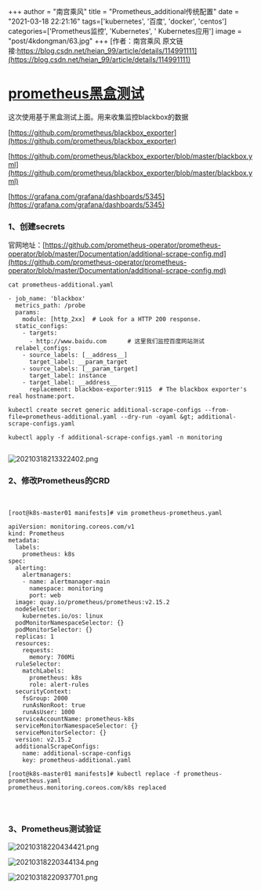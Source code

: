 +++
author = "南宫乘风"
title = "Prometheus_additional传统配置"
date = "2021-03-18 22:21:16"
tags=['kubernetes', '百度', 'docker', 'centos']
categories=['Prometheus监控', 'Kubernetes', ' Kubernetes应用']
image = "post/4kdongman/63.jpg"
+++
[作者：南宫乘风   原文链接:https://blog.csdn.net/heian_99/article/details/114991111](https://blog.csdn.net/heian_99/article/details/114991111)

# [prometheus黑盒测试](https://blog.csdn.net/heian_99/article/details/114984598)

这次使用基于黑盒测试上面。用来收集监控blackbox的数据

[https://github.com/prometheus/blackbox_exporter](https://github.com/prometheus/blackbox_exporter)

[https://github.com/prometheus/blackbox_exporter/blob/master/blackbox.yml](https://github.com/prometheus/blackbox_exporter/blob/master/blackbox.yml)

[https://grafana.com/grafana/dashboards/5345](https://grafana.com/grafana/dashboards/5345)

### 1、创建secrets

官网地址：[https://github.com/prometheus-operator/prometheus-operator/blob/master/Documentation/additional-scrape-config.md](https://github.com/prometheus-operator/prometheus-operator/blob/master/Documentation/additional-scrape-config.md)

```
cat prometheus-additional.yaml

- job_name: 'blackbox'
  metrics_path: /probe
  params:
    module: [http_2xx]  # Look for a HTTP 200 response.
  static_configs:
    - targets:
      - http://www.baidu.com	  # 这里我们监控百度网站测试
  relabel_configs:
    - source_labels: [__address__]
      target_label: __param_target
    - source_labels: [__param_target]
      target_label: instance
    - target_label: __address__
      replacement: blackbox-exporter:9115  # The blackbox exporter's real hostname:port.

```

```
kubectl create secret generic additional-scrape-configs --from-file=prometheus-additional.yaml --dry-run -oyaml &gt; additional-scrape-configs.yaml

kubectl apply -f additional-scrape-configs.yaml -n monitoring 


```

![20210318213322402.png](https://img-blog.csdnimg.cn/20210318213322402.png)

### 2、修改Prometheus的CRD

 

```
[root@k8s-master01 manifests]# vim prometheus-prometheus.yaml 

apiVersion: monitoring.coreos.com/v1
kind: Prometheus
metadata:
  labels:
    prometheus: k8s
spec:
  alerting:
    alertmanagers:
    - name: alertmanager-main
      namespace: monitoring
      port: web
  image: quay.io/prometheus/prometheus:v2.15.2
  nodeSelector:
    kubernetes.io/os: linux
  podMonitorNamespaceSelector: {}
  podMonitorSelector: {}
  replicas: 1
  resources:
    requests:
      memory: 700Mi
  ruleSelector:
    matchLabels:
      prometheus: k8s
      role: alert-rules
  securityContext:
    fsGroup: 2000
    runAsNonRoot: true
    runAsUser: 1000
  serviceAccountName: prometheus-k8s
  serviceMonitorNamespaceSelector: {}
  serviceMonitorSelector: {}
  version: v2.15.2
  additionalScrapeConfigs:
    name: additional-scrape-configs
    key: prometheus-additional.yaml

[root@k8s-master01 manifests]# kubectl replace -f prometheus-prometheus.yaml 
prometheus.monitoring.coreos.com/k8s replaced




```

### 3、Prometheus测试验证

![20210318220434421.png](https://img-blog.csdnimg.cn/20210318220434421.png)

![20210318220344134.png](https://img-blog.csdnimg.cn/20210318220344134.png)

![20210318220937701.png](https://img-blog.csdnimg.cn/20210318220937701.png)

 

 
